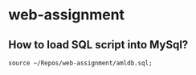 # web-assignment

## How to load SQL script into MySql?
```
source ~/Repos/web-assignment/amldb.sql;
```

